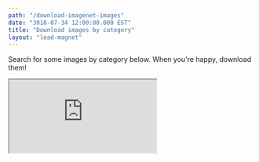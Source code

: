 ```yaml
---
path: "/download-imagenet-images"
date: "3018-07-34 12:00:00.000 EST"
title: "Download images by category"
layout: "lead-magnet"
---
```


Search for some images by category below. When you're happy, download them!

<iframe src="https://thekevinscott.github.io/imagenet-download/" />
